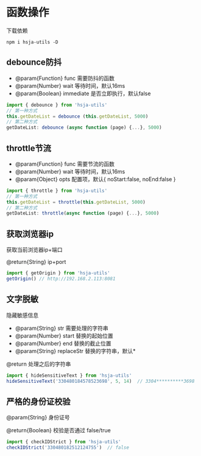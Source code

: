 # 函数操作

下载依赖

`npm i hsja-utils -D`

## debounce防抖

- @param{Function} func 需要防抖的函数
- @param{Number} wait 等待时间，默认16ms
- @param{Boolean} immediate 是否立即执行，默认false

```javascript
import { debounce } from 'hsja-utils'
// 第一种方式
this.getDateList = debounce (this.getDateList, 5000)
// 第二种方式
getDateList: debounce (async function (page) {...}, 5000)
```

## throttle节流

- @param{Function} func 需要节流的函数
- @param{Number} wait 等待时间，默认16ms
- @param{Object} opts 配置项，默认{ noStart:false, noEnd:false }

```javascript
import { throttle } from 'hsja-utils'
// 第一种方式
this.getDateList = throttle(this.getDateList, 5000)
// 第二种方式
getDateList: throttle(async function (page) {...}, 5000)
```

## 获取浏览器ip

获取当前浏览器ip+端口

@return{String}  ip+port

```javascript
import { getOrigin } from 'hsja-utils'
getOrigin() // http://192.168.2.113:8081
```

## 文字脱敏

 隐藏敏感信息

- @param{String} str 需要处理的字符串
- @param{Number} start 替换的起始位置
- @param{Number} end 替换的截止位置
- @param{String} replaceStr 替换的字符串，默认*

@return 处理之后的字符串

```javascript
import { hideSensitiveText } from 'hsja-utils'
hideSensitiveText('330480184578523698', 5, 14)  // 3304**********3698
```

## 严格的身份证校验

@param{String} 身份证号

@return{Boolean} 校验是否通过 false/true

```javascript
import { checkIDStrict } from 'hsja-utils'
checkIDStrict('330480182512124755')  // false
```
